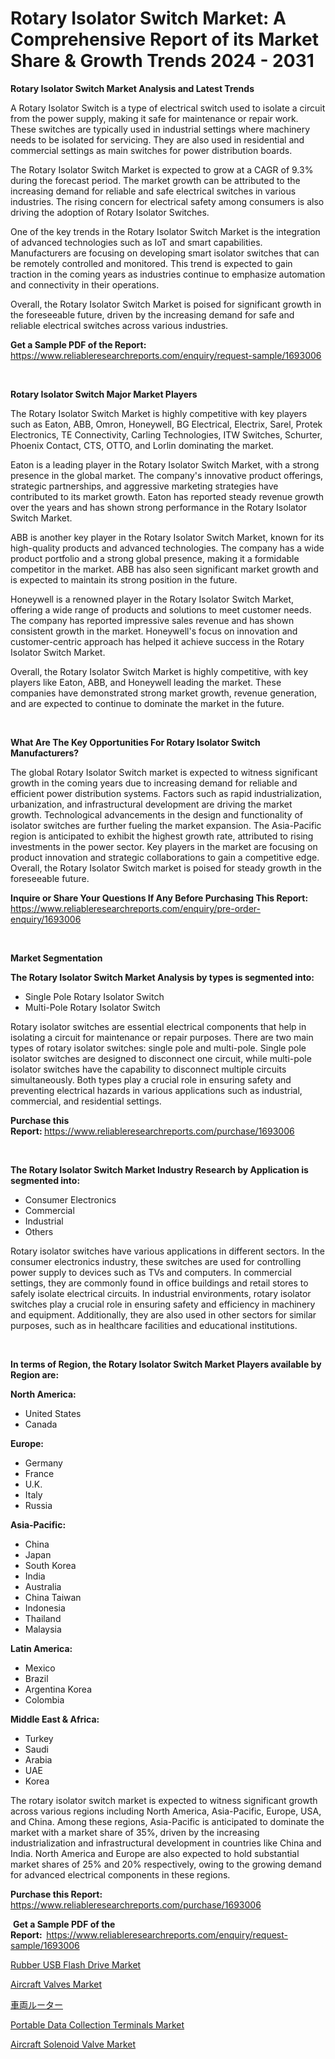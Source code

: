 <p><h1>Rotary Isolator Switch Market: A Comprehensive Report of its Market Share & Growth Trends 2024 - 2031</h1></p><p><strong>Rotary Isolator Switch Market Analysis and Latest Trends</strong></p>
<p><p>A Rotary Isolator Switch is a type of electrical switch used to isolate a circuit from the power supply, making it safe for maintenance or repair work. These switches are typically used in industrial settings where machinery needs to be isolated for servicing. They are also used in residential and commercial settings as main switches for power distribution boards.</p><p>The Rotary Isolator Switch Market is expected to grow at a CAGR of 9.3% during the forecast period. The market growth can be attributed to the increasing demand for reliable and safe electrical switches in various industries. The rising concern for electrical safety among consumers is also driving the adoption of Rotary Isolator Switches.</p><p>One of the key trends in the Rotary Isolator Switch Market is the integration of advanced technologies such as IoT and smart capabilities. Manufacturers are focusing on developing smart isolator switches that can be remotely controlled and monitored. This trend is expected to gain traction in the coming years as industries continue to emphasize automation and connectivity in their operations.</p><p>Overall, the Rotary Isolator Switch Market is poised for significant growth in the foreseeable future, driven by the increasing demand for safe and reliable electrical switches across various industries.</p></p>
<p><strong>Get a Sample PDF of the Report:&nbsp;</strong> <a href="https://www.reliableresearchreports.com/enquiry/request-sample/1693006">https://www.reliableresearchreports.com/enquiry/request-sample/1693006</a></p>
<p>&nbsp;</p>
<p><strong>Rotary Isolator Switch Major Market Players</strong></p>
<p><p>The Rotary Isolator Switch Market is highly competitive with key players such as Eaton, ABB, Omron, Honeywell, BG Electrical, Electrix, Sarel, Protek Electronics, TE Connectivity, Carling Technologies, ITW Switches, Schurter, Phoenix Contact, CTS, OTTO, and Lorlin dominating the market.</p><p>Eaton is a leading player in the Rotary Isolator Switch Market, with a strong presence in the global market. The company's innovative product offerings, strategic partnerships, and aggressive marketing strategies have contributed to its market growth. Eaton has reported steady revenue growth over the years and has shown strong performance in the Rotary Isolator Switch Market.</p><p>ABB is another key player in the Rotary Isolator Switch Market, known for its high-quality products and advanced technologies. The company has a wide product portfolio and a strong global presence, making it a formidable competitor in the market. ABB has also seen significant market growth and is expected to maintain its strong position in the future.</p><p>Honeywell is a renowned player in the Rotary Isolator Switch Market, offering a wide range of products and solutions to meet customer needs. The company has reported impressive sales revenue and has shown consistent growth in the market. Honeywell's focus on innovation and customer-centric approach has helped it achieve success in the Rotary Isolator Switch Market.</p><p>Overall, the Rotary Isolator Switch Market is highly competitive, with key players like Eaton, ABB, and Honeywell leading the market. These companies have demonstrated strong market growth, revenue generation, and are expected to continue to dominate the market in the future.</p></p>
<p>&nbsp;</p>
<p><strong>What Are The Key Opportunities For Rotary Isolator Switch Manufacturers?</strong></p>
<p><p>The global Rotary Isolator Switch market is expected to witness significant growth in the coming years due to increasing demand for reliable and efficient power distribution systems. Factors such as rapid industrialization, urbanization, and infrastructural development are driving the market growth. Technological advancements in the design and functionality of isolator switches are further fueling the market expansion. The Asia-Pacific region is anticipated to exhibit the highest growth rate, attributed to rising investments in the power sector. Key players in the market are focusing on product innovation and strategic collaborations to gain a competitive edge. Overall, the Rotary Isolator Switch market is poised for steady growth in the foreseeable future.</p></p>
<p><strong>Inquire or Share Your Questions If Any Before Purchasing This Report:</strong> <a href="https://www.reliableresearchreports.com/enquiry/pre-order-enquiry/1693006">https://www.reliableresearchreports.com/enquiry/pre-order-enquiry/1693006</a></p>
<p>&nbsp;</p>
<p><strong>Market Segmentation</strong></p>
<p><strong>The Rotary Isolator Switch Market Analysis by types is segmented into:</strong></p>
<p><ul><li>Single Pole Rotary Isolator Switch</li><li>Multi-Pole Rotary Isolator Switch</li></ul></p>
<p><p>Rotary isolator switches are essential electrical components that help in isolating a circuit for maintenance or repair purposes. There are two main types of rotary isolator switches: single pole and multi-pole. Single pole isolator switches are designed to disconnect one circuit, while multi-pole isolator switches have the capability to disconnect multiple circuits simultaneously. Both types play a crucial role in ensuring safety and preventing electrical hazards in various applications such as industrial, commercial, and residential settings.</p></p>
<p><strong>Purchase this Report:&nbsp;</strong><a href="https://www.reliableresearchreports.com/purchase/1693006">https://www.reliableresearchreports.com/purchase/1693006</a></p>
<p>&nbsp;</p>
<p><strong>The Rotary Isolator Switch Market Industry Research by Application is segmented into:</strong></p>
<p><ul><li>Consumer Electronics</li><li>Commercial</li><li>Industrial</li><li>Others</li></ul></p>
<p><p>Rotary isolator switches have various applications in different sectors. In the consumer electronics industry, these switches are used for controlling power supply to devices such as TVs and computers. In commercial settings, they are commonly found in office buildings and retail stores to safely isolate electrical circuits. In industrial environments, rotary isolator switches play a crucial role in ensuring safety and efficiency in machinery and equipment. Additionally, they are also used in other sectors for similar purposes, such as in healthcare facilities and educational institutions.</p></p>
<p>&nbsp;</p>
<p><strong>In terms of Region, the Rotary Isolator Switch Market Players available by Region are:</strong></p>
<p>
    <p> <strong> North America: </strong>
        <ul>
            <li>United States</li>
            <li>Canada</li>
        </ul>
        </p> 
    <p> <strong> Europe: </strong>
        <ul>
            <li>Germany</li>
            <li>France</li>
            <li>U.K.</li>
            <li>Italy</li>
            <li>Russia</li>
        </ul>
        </p> 
    <p> <strong> Asia-Pacific: </strong>
        <ul>
            <li>China</li>
            <li>Japan</li>
            <li>South Korea</li>
            <li>India</li>
            <li>Australia</li>
            <li>China Taiwan</li>
            <li>Indonesia</li>
            <li>Thailand</li>
            <li>Malaysia</li>
        </ul>
        </p> 
    <p> <strong> Latin America: </strong>
        <ul>
            <li>Mexico</li>
            <li>Brazil</li>
            <li>Argentina Korea</li>
            <li>Colombia</li>
        </ul>
        </p> 
    <p> <strong> Middle East & Africa: </strong>
        <ul>
            <li>Turkey</li>
            <li>Saudi</li>
            <li>Arabia</li>
            <li>UAE</li>
            <li>Korea</li>
        </ul>
    </p>
    </p>
<p><p>The rotary isolator switch market is expected to witness significant growth across various regions including North America, Asia-Pacific, Europe, USA, and China. Among these regions, Asia-Pacific is anticipated to dominate the market with a market share of 35%, driven by the increasing industrialization and infrastructural development in countries like China and India. North America and Europe are also expected to hold substantial market shares of 25% and 20% respectively, owing to the growing demand for advanced electrical components in these regions.</p></p>
<p><strong>Purchase this Report: </strong><a href="https://www.reliableresearchreports.com/purchase/1693006">https://www.reliableresearchreports.com/purchase/1693006</a></p>
<p>&nbsp;<strong>Get a Sample PDF of the Report:&nbsp;&nbsp;</strong><a href="https://www.reliableresearchreports.com/enquiry/request-sample/1693006">https://www.reliableresearchreports.com/enquiry/request-sample/1693006</a></p>
<p><strong></strong></p>
<p><p><a href="https://github.com/fiixsa/Market-Research-Report-List-2/blob/main/rubber-usb-flash-drive-market.md">Rubber USB Flash Drive Market</a></p><p><a href="https://issuu.com/reportprime-2/docs/aircraft-valves-market-size-2030.pptx">Aircraft Valves Market</a></p><p><a href="https://github.com/SantosDicki04/Market-Research-Report-List-1/blob/main/279037310507.md">車両ルーター</a></p><p><a href="https://github.com/Airanohannonzb68e5pb53oc1/Market-Research-Report-List-1/blob/main/portable-data-collection-terminals-market.md">Portable Data Collection Terminals Market</a></p><p><a href="https://issuu.com/reportprime-2/docs/aircraft-solenoid-valve-market-size-2030.pptx">Aircraft Solenoid Valve Market</a></p></p>
